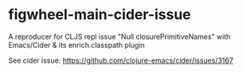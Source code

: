 # figwheel-main-cider-issue
A reproducer for CLJS repl issue "Null closurePrimitiveNames" with Emacs/Cider &amp; its enrich.classpath plugin

See cider issue: https://github.com/clojure-emacs/cider/issues/3167
